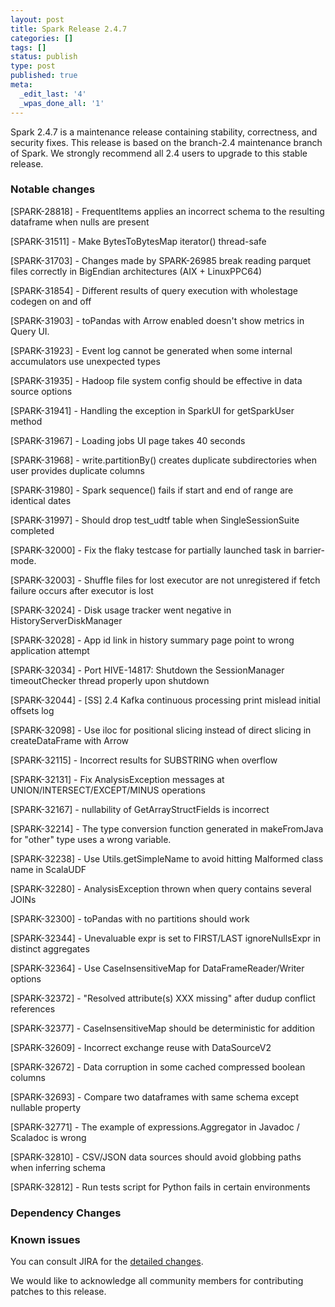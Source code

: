 ```yaml
---
layout: post
title: Spark Release 2.4.7
categories: []
tags: []
status: publish
type: post
published: true
meta:
  _edit_last: '4'
  _wpas_done_all: '1'
---
```


Spark 2.4.7 is a maintenance release containing stability, correctness, and security fixes. This release is based on the branch-2.4 maintenance branch of Spark. We strongly recommend all 2.4 users to upgrade to this stable release.

### Notable changes
[SPARK-28818] - FrequentItems applies an incorrect schema to the resulting dataframe when nulls are present

[SPARK-31511] - Make BytesToBytesMap iterator() thread-safe

[SPARK-31703] - Changes made by SPARK-26985 break reading parquet files correctly in BigEndian architectures (AIX + LinuxPPC64)

[SPARK-31854] - Different results of query execution with wholestage codegen on and off

[SPARK-31903] - toPandas with Arrow enabled doesn't show metrics in Query UI.

[SPARK-31923] - Event log cannot be generated when some internal accumulators use unexpected types

[SPARK-31935] - Hadoop file system config should be effective in data source options

[SPARK-31941] - Handling the exception in SparkUI for getSparkUser method

[SPARK-31967] - Loading jobs UI page takes 40 seconds

[SPARK-31968] - write.partitionBy() creates duplicate subdirectories when user provides duplicate columns

[SPARK-31980] - Spark sequence() fails if start and end of range are identical dates

[SPARK-31997] - Should drop test_udtf table when SingleSessionSuite completed

[SPARK-32000] - Fix the flaky testcase for partially launched task in barrier-mode.

[SPARK-32003] - Shuffle files for lost executor are not unregistered if fetch failure occurs after executor is lost

[SPARK-32024] - Disk usage tracker went negative in HistoryServerDiskManager

[SPARK-32028] - App id link in history summary page point to wrong application attempt

[SPARK-32034] - Port HIVE-14817: Shutdown the SessionManager timeoutChecker thread properly upon shutdown

[SPARK-32044] - [SS] 2.4 Kafka continuous processing print mislead initial offsets log

[SPARK-32098] - Use iloc for positional slicing instead of direct slicing in createDataFrame with Arrow

[SPARK-32115] - Incorrect results for SUBSTRING when overflow

[SPARK-32131] - Fix AnalysisException messages at UNION/INTERSECT/EXCEPT/MINUS operations

[SPARK-32167] - nullability of GetArrayStructFields is incorrect

[SPARK-32214] - The type conversion function generated in makeFromJava for "other" type uses a wrong variable.

[SPARK-32238] - Use Utils.getSimpleName to avoid hitting Malformed class name in ScalaUDF

[SPARK-32280] - AnalysisException thrown when query contains several JOINs

[SPARK-32300] - toPandas with no partitions should work

[SPARK-32344] - Unevaluable expr is set to FIRST/LAST ignoreNullsExpr in distinct aggregates

[SPARK-32364] - Use CaseInsensitiveMap for DataFrameReader/Writer options

[SPARK-32372] - "Resolved attribute(s) XXX missing" after dudup conflict references

[SPARK-32377] - CaseInsensitiveMap should be deterministic for addition

[SPARK-32609] - Incorrect exchange reuse with DataSourceV2

[SPARK-32672] - Data corruption in some cached compressed boolean columns

[SPARK-32693] - Compare two dataframes with same schema except nullable property

[SPARK-32771] - The example of expressions.Aggregator in Javadoc / Scaladoc is wrong

[SPARK-32810] - CSV/JSON data sources should avoid globbing paths when inferring schema

[SPARK-32812] - Run tests script for Python fails in certain environments


### Dependency Changes


### Known issues


You can consult JIRA for the [detailed changes](https://s.apache.org/v2.4.7-release-notes).

We would like to acknowledge all community members for contributing patches to this release.

